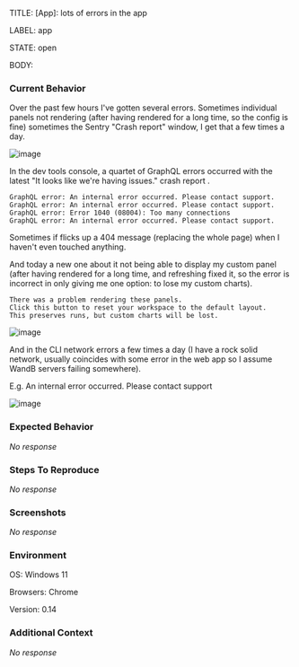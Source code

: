 TITLE:
[App]: lots of errors in the app

LABEL:
app

STATE:
open

BODY:
### Current Behavior

Over the past few hours I've gotten several errors. Sometimes individual panels not rendering (after having rendered for a long time, so the config is fine) sometimes the Sentry "Crash report" window, I get that a few times a day.

![image](https://user-images.githubusercontent.com/4443482/232976949-eed3ae90-49bc-4f1b-bc95-15793b42d2fd.png)


In the dev tools console, a quartet of GraphQL errors occurred with the latest "It looks like we're having issues." crash report .
```
GraphQL error: An internal error occurred. Please contact support.
GraphQL error: An internal error occurred. Please contact support.
GraphQL error: Error 1040 (08004): Too many connections
GraphQL error: An internal error occurred. Please contact support.
 ```

Sometimes if flicks up a 404 message (replacing the whole page) when I haven't even touched anything.

And today a new one about it not being able to display my custom panel (after having rendered for a long time, and refreshing fixed it, so the error is incorrect in only giving me one option: to lose my custom charts). 

```
There was a problem rendering these panels.
Click this button to reset your workspace to the default layout.
This preserves runs, but custom charts will be lost.
```
![image](https://user-images.githubusercontent.com/4443482/232974301-1885ae06-a249-44c8-8921-cad479c0fa28.png)

And in the CLI network errors a few times a day (I have a rock solid network, usually coincides with some error in the web app so I assume WandB servers failing somewhere).

E.g. An internal error occurred. Please contact support

![image](https://user-images.githubusercontent.com/4443482/232972036-cfb46b5d-852f-4a57-9bad-f6f4a3409b9f.png)



### Expected Behavior

_No response_

### Steps To Reproduce

_No response_

### Screenshots

_No response_

### Environment

OS: Windows 11

Browsers: Chrome

Version: 0.14


### Additional Context

_No response_

